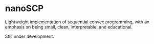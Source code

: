 # nanoSCP
Lightweight implementation of sequential convex programming, with an emphasis on being small, clean, interpretable, and educational.

Still under development.